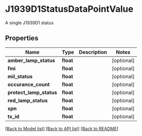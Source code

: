 # J1939D1StatusDataPointValue

A single J1939D1 status
## Properties
Name | Type | Description | Notes
------------ | ------------- | ------------- | -------------
**amber_lamp_status** | **float** |  | [optional] 
**fmi** | **float** |  | [optional] 
**mil_status** | **float** |  | [optional] 
**occurance_count** | **float** |  | [optional] 
**protect_lamp_status** | **float** |  | [optional] 
**red_lamp_status** | **float** |  | [optional] 
**spn** | **float** |  | [optional] 
**tx_id** | **float** |  | [optional] 

[[Back to Model list]](../README.md#documentation-for-models) [[Back to API list]](../README.md#documentation-for-api-endpoints) [[Back to README]](../README.md)


